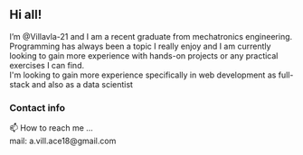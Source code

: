 <h2>Hi all!</h2>
I’m @Villavla-21 and I am a recent graduate from mechatronics engineering.<br>
Programming has always been a topic I really enjoy and I am currently looking to gain more experience with hands-on projects or any practical exercises I can find.<br>
I'm looking to gain more experience specifically in web development as full-stack and also as a data scientist

<h3>Contact info</h3>
📫 How to reach me ... <br>
mail: a.vill.ace18@gmail.com
<!---
Villavla-21/Villavla-21 is a ✨ special ✨ repository because its `README.md` (this file) appears on your GitHub profile.
You can click the Preview link to take a look at your changes.
--->
